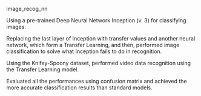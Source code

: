 image_recog_nn

Using a pre-trained Deep Neural Network Inception (v. 3) for classifying images.

Replacing the last layer of Inception with transfer values and another neural network, which form a Transfer Learning, and then, performed image classification to solve what Inception fails to do in recognition.

Using the Knifey-Spoony dataset, performed video data recognition using the Transfer Learning model.

Evaluated all the performances using confusion matrix and achieved the more accurate classification results than standard models.
